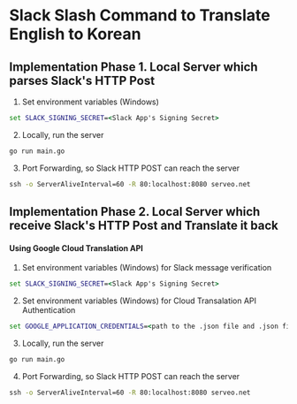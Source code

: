 # Slack Slash Command to Translate English to Korean

## Implementation Phase 1. Local Server which parses Slack's HTTP Post

1. Set environment variables (Windows)

  ```cmd
  set SLACK_SIGNING_SECRET=<Slack App's Signing Secret>
  ```

2. Locally, run the server

  ```cmd
  go run main.go
  ```

3. Port Forwarding, so Slack HTTP POST can reach the server

  ```cmd
  ssh -o ServerAliveInterval=60 -R 80:localhost:8080 serveo.net
  ```


## Implementation Phase 2. Local Server which receive Slack's HTTP Post and Translate it back
#### Using Google Cloud Translation API

1. Set environment variables (Windows) for Slack message verification

  ```cmd
  set SLACK_SIGNING_SECRET=<Slack App's Signing Secret>
  ```

2. Set environment variables (Windows) for Cloud Transalation API Authentication

  ```cmd
  set GOOGLE_APPLICATION_CREDENTIALS=<path to the .json file and .json file name>
  ```

3. Locally, run the server

  ```cmd
  go run main.go
  ```

4. Port Forwarding, so Slack HTTP POST can reach the server

  ```cmd
  ssh -o ServerAliveInterval=60 -R 80:localhost:8080 serveo.net
  ```

